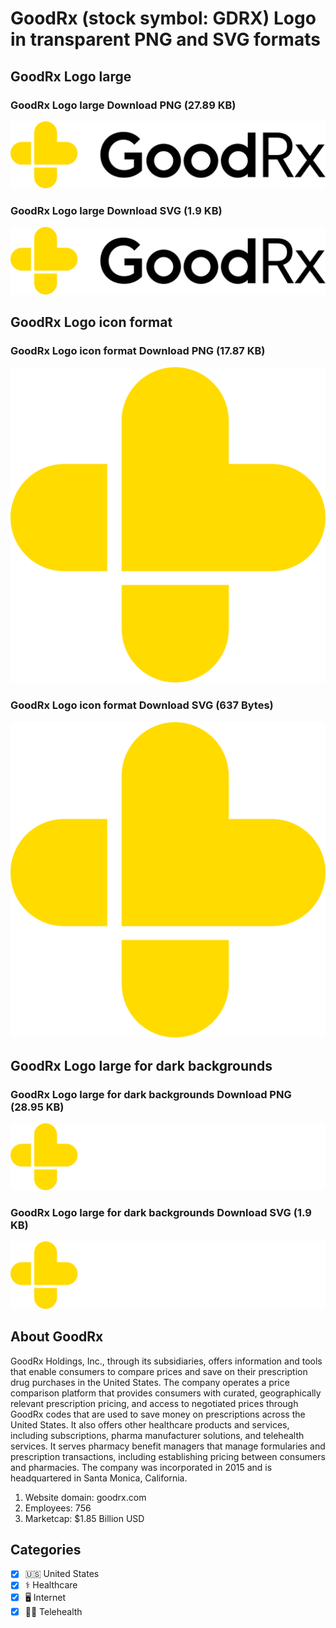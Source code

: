 # GoodRx (stock symbol: GDRX) Logo in transparent PNG and SVG formats

## GoodRx Logo large

### GoodRx Logo large Download PNG (27.89 KB)

![GoodRx Logo large Download PNG (27.89 KB)](/img/orig/GDRX_BIG-bbc2ba89.png)

### GoodRx Logo large Download SVG (1.9 KB)

![GoodRx Logo large Download SVG (1.9 KB)](/img/orig/GDRX_BIG-13cc1f62.svg)

## GoodRx Logo icon format

### GoodRx Logo icon format Download PNG (17.87 KB)

![GoodRx Logo icon format Download PNG (17.87 KB)](/img/orig/GDRX-0b7c8932.png)

### GoodRx Logo icon format Download SVG (637 Bytes)

![GoodRx Logo icon format Download SVG (637 Bytes)](/img/orig/GDRX-b75a9d99.svg)

## GoodRx Logo large for dark backgrounds

### GoodRx Logo large for dark backgrounds Download PNG (28.95 KB)

![GoodRx Logo large for dark backgrounds Download PNG (28.95 KB)](/img/orig/GDRX_BIG.D-5c827ad5.png)

### GoodRx Logo large for dark backgrounds Download SVG (1.9 KB)

![GoodRx Logo large for dark backgrounds Download SVG (1.9 KB)](/img/orig/GDRX_BIG.D-88368944.svg)

## About GoodRx

GoodRx Holdings, Inc., through its subsidiaries, offers information and tools that enable consumers to compare prices and save on their prescription drug purchases in the United States. The company operates a price comparison platform that provides consumers with curated, geographically relevant prescription pricing, and access to negotiated prices through GoodRx codes that are used to save money on prescriptions across the United States. It also offers other healthcare products and services, including subscriptions, pharma manufacturer solutions, and telehealth services. It serves pharmacy benefit managers that manage formularies and prescription transactions, including establishing pricing between consumers and pharmacies. The company was incorporated in 2015 and is headquartered in Santa Monica, California.

1. Website domain: goodrx.com
2. Employees: 756
3. Marketcap: $1.85 Billion USD


## Categories
- [x] 🇺🇸 United States
- [x] ⚕️ Healthcare
- [x] 🖥️ Internet
- [x] 👨‍⚕️ Telehealth
